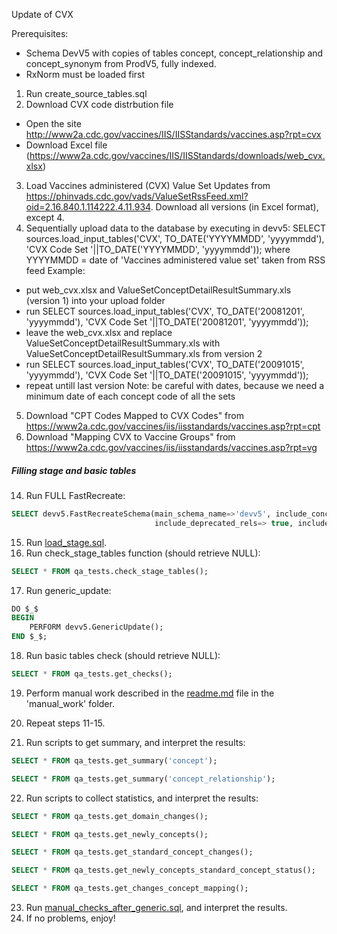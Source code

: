 Update of CVX

Prerequisites:
- Schema DevV5 with copies of tables concept, concept_relationship and concept_synonym from ProdV5, fully indexed.
- RxNorm must be loaded first

1. Run create_source_tables.sql
2. Download CVX code distrbution file
- Open the site http://www2a.cdc.gov/vaccines/IIS/IISStandards/vaccines.asp?rpt=cvx
- Download Excel file (https://www2a.cdc.gov/vaccines/IIS/IISStandards/downloads/web_cvx.xlsx)
3. Load Vaccines administered (CVX) Value Set Updates from https://phinvads.cdc.gov/vads/ValueSetRssFeed.xml?oid=2.16.840.1.114222.4.11.934. Download all versions (in Excel format), except 4.
4. Sequentially upload data to the database by executing in devv5: SELECT sources.load_input_tables('CVX', TO_DATE('YYYYMMDD', 'yyyymmdd'), 'CVX Code Set '||TO_DATE('YYYYMMDD', 'yyyymmdd'));
where YYYYMMDD = date of 'Vaccines administered value set' taken from RSS feed
Example:
- put web_cvx.xlsx and ValueSetConceptDetailResultSummary.xls (version 1) into your upload folder
- run SELECT sources.load_input_tables('CVX', TO_DATE('20081201', 'yyyymmdd'), 'CVX Code Set '||TO_DATE('20081201', 'yyyymmdd'));
- leave the web_cvx.xlsx and replace ValueSetConceptDetailResultSummary.xls with ValueSetConceptDetailResultSummary.xls from version 2
- run SELECT sources.load_input_tables('CVX', TO_DATE('20091015', 'yyyymmdd'), 'CVX Code Set '||TO_DATE('20091015', 'yyyymmdd'));
- repeat untill last version
Note: be careful with dates, because we need a minimum date of each concept code of all the sets
5. Download "CPT Codes Mapped to CVX Codes" from https://www2a.cdc.gov/vaccines/iis/iisstandards/vaccines.asp?rpt=cpt
6. Download "Mapping CVX to Vaccine Groups" from https://www2a.cdc.gov/vaccines/iis/iisstandards/vaccines.asp?rpt=vg

##### Filling stage and basic tables
14. Run FULL FastRecreate:
```sql
SELECT devv5.FastRecreateSchema(main_schema_name=>'devv5', include_concept_ancestor=> false,
                                include_deprecated_rels=> true, include_synonyms=> true);
```
15. Run [load_stage.sql](https://github.com/OHDSI/Vocabulary-v5.0/blob/master/CVX/load_stage.sql).
16. Run check_stage_tables function (should retrieve NULL):
```sql
SELECT * FROM qa_tests.check_stage_tables();
```
17. Run generic_update:
```sql
DO $_$
BEGIN
	PERFORM devv5.GenericUpdate();
END $_$;
```
18. Run basic tables check (should retrieve NULL):
```sql
SELECT * FROM qa_tests.get_checks();
```
19. Perform manual work described in the [readme.md](https://github.com/OHDSI/Vocabulary-v5.0/blob/master/CVX/manual_work/readme.md) file in the 'manual_work' folder.

20. Repeat steps 11-15.

21. Run scripts to get summary, and interpret the results:
```sql
SELECT * FROM qa_tests.get_summary('concept');
```
```sql
SELECT * FROM qa_tests.get_summary('concept_relationship');
```
22. Run scripts to collect statistics, and interpret the results:
```sql
SELECT * FROM qa_tests.get_domain_changes();
```
```sql
SELECT * FROM qa_tests.get_newly_concepts();
```
```sql
SELECT * FROM qa_tests.get_standard_concept_changes();
```
```sql
SELECT * FROM qa_tests.get_newly_concepts_standard_concept_status();
```
```sql
SELECT * FROM qa_tests.get_changes_concept_mapping();
```

23. Run [manual_checks_after_generic.sql](https://github.com/OHDSI/Vocabulary-v5.0/blob/master/working/manual_checks_after_generic.sql), and interpret the results.
24. If no problems, enjoy!